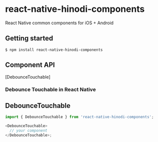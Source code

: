 # react-native-hinodi-components

React Native common components for iOS + Android

## Getting started

`$ npm install react-native-hinodi-components`

## Component API

[DebounceTouchable]

### Debounce Touchable in React Native

## DebounceTouchable

```js
import { DebounceTouchable } from 'react-native-hinodi-components';

<DebounceTouchable>
  // your component
</DebounceTouchable>;
```
